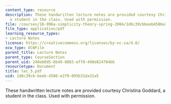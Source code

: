 ```yaml
---
content_type: resource
description: These handwritten lecture notes are provided courtesy Christina Goddard,
  a student in the class. Used with permission.
file: /courses/18-996a-simplicity-theory-spring-2004/1d6c39cbbeeb4586e2f9095b31da31a5_lec_5.pdf
file_type: application/pdf
learning_resource_types:
- Lecture Notes
license: https://creativecommons.org/licenses/by-nc-sa/4.0/
ocw_type: OCWFile
parent_title: Lecture Notes
parent_type: CourseSection
parent_uid: 240eb8d5-6b49-8083-eff8-498e824784bb
resourcetype: Document
title: lec_5.pdf
uid: 1d6c39cb-beeb-4586-e2f9-095b31da31a5
---
```

These handwritten lecture notes are provided courtesy Christina Goddard, a student in the class. Used with permission.
